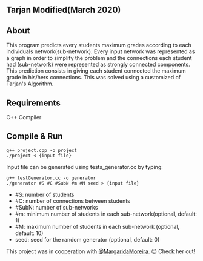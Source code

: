 ## Tarjan Modified(March 2020)

## About
This program predicts every students maximum grades according to each individuals network(sub-network). Every input network was represented as a graph in order to simplify the problem and the connections each student had (sub-network) were represented as strongly connected components. This prediction consists in giving each student connected the maximum grade in his/hers connections. This was solved using a customized of Tarjan's Algorithm.

## Requirements
C++ Compiler

## Compile & Run
```
g++ project.cpp -o project
./project < {input file}
```
Input file can be generated using tests_generator.cc by typing:
```
g++ testGenerator.cc -o generator
./generator #S #C #SubN #m #M seed > {input file}
```
- #S: number of students
- #C: number of connections between students
- #SubN: number of sub-networks
- #m: minimum number of students in each sub-network(optional, default: 1)
- #M: maximum number of students in each sub-network (optional, default: 10)
- seed: seed for the random generator (optional, default: 0)

This project was in cooperation with [@MargaridaMoreira](https://github.com/MargaridaMoreira). :wink: Check her out!

